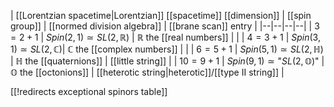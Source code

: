 

| [[Lorentzian spacetime|Lorentzian]] [[spacetime]] [[dimension]] | [[spin group]] | [[normed division algebra]]  | [[brane scan]] entry |
|--|--|--|--|
| $3 = 2+1$ | $Spin(2,1) \simeq SL(2,\mathbb{R})$ | $\mathbb{R}$ the [[real numbers]] |   |
| $4 = 3+1$ | $Spin(3,1) \simeq SL(2, \mathbb{C})$| $\mathbb{C}$ the [[complex numbers]] |  |
| $6 = 5+1$ | $Spin(5,1) \simeq SL(2, \mathbb{H})$ | $\mathbb{H}$ the [[quaternions]] | [[little string]] |
| $10 = 9+1$ | $Spin(9,1) {\simeq} \text{"}SL(2,\mathbb{O})\text{"}$ | $\mathbb{O}$ the [[octonions]] | [[heterotic string|heterotic]]/[[type II string]] |

[[!redirects exceptional spinors table]]